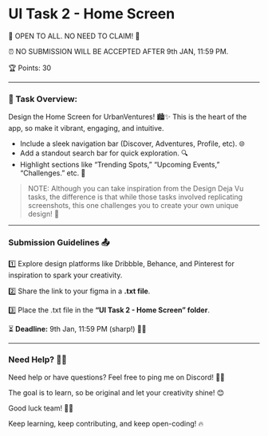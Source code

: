 # UI Task 2 - Home Screen


🚀 OPEN TO ALL. NO NEED TO CLAIM! 🚀

⏰ NO SUBMISSION WILL BE ACCEPTED AFTER 9th JAN, 11:59 PM.

🏆 Points: 30

---

### 🎯 Task Overview:

Design the Home Screen for UrbanVentures! 🏙️✨ This is the heart of the app, so make it vibrant, engaging, and intuitive.

- Include a sleek navigation bar (Discover, Adventures, Profile, etc). 🌐
- Add a standout search bar for quick exploration. 🔍
- Highlight sections like “Trending Spots,” “Upcoming Events,”  “Challenges.” etc. 🌟


> NOTE: Although you can take inspiration from the Design Deja Vu tasks, the difference is that while those tasks involved replicating screenshots, this one challenges you to create your own unique design! 🚀

---

### Submission Guidelines 📤

1️⃣ Explore design platforms like Dribbble, Behance, and Pinterest for inspiration to spark your creativity.

2️⃣ Share the link to your figma in a **.txt file**.

3️⃣ Place the .txt file in the **“UI Task 2 - Home Screen” folder**.

⏳ **Deadline:** 9th Jan, 11:59 PM (sharp!) 🚫⏰

---

### Need Help? 🤷‍♀️


Need help or have questions? Feel free to ping me on Discord! 💬💡

The goal is to learn, so be original and let your creativity shine! 😊

Good luck team! 💪🔥

Keep learning, keep contributing, and keep open-coding! 🔥
